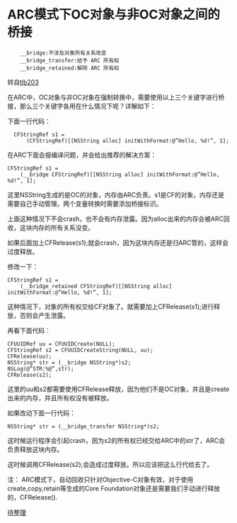 # ARC模式下OC对象与非OC对象之间的桥接

<!-- create time: 2014-11-08 22:09:07  -->


        __bridge:不涉及对象所有关系改变
        __bridge_transfer:给予 ARC 所有权
        __bridge_retained:解除 ARC 所有权

转自[tlb203](http://www.cocoachina.com/bbs/read.php?tid=140786&fpage=32)        
        
在ARC中，OC对象与非OC对象在强制转换中，需要使用以上三个关键字进行桥接，那么三个关键字各用在什么情况下呢？详解如下：

下面一行代码：

      CFStringRef s1 = 
          (CFStringRef)[[NSString alloc] initWithFormat:@”Hello, %d!”, 1];

在ARC下面会报编译问题，并会给出推荐的解决方案：

    CFStringRef s1 = 
        (__bridge CFStringRef)[[NSString alloc] initWithFormat:@”Hello, %d!”, 1];
        
这里NSString生成的是OC的对象，内存由ARC负责。s1是CF的对象，内存还是需要自己手动管理。两个变量转换时需要添加桥接标识。

上面这种情况下不会crash，也不会有内存泄露。因为alloc出来的内存会被ARC回收，这块内存的所有关系没变。

如果后面加上CFRelease(s1);就会crash，因为这块内存还是归ARC管的，这样会过度释放。

修改一下：

    CFStringRef s1 = 
        (__bridge_retained CFStringRef)[[NSString alloc] initWithFormat:@”Hello, %d!”, 1];

这种情况下，对象的所有权交给CF对象了。就需要加上CFRelease(s1);进行释放，否则会产生泄露。

再看下面代码：

    CFUUIDRef uu = CFUUIDCreate(NULL);
    CFStringRef s2 = CFUUIDCreateString(NULL, uu);
    CFRelease(uu);
    NSString* str = (__bridge NSString*)s2;
    NSLog(@”STR:%@”,str);
    CFRelease(s2);
这里的uu和s2都需要使用CFRelease释放，因为他们不是OC对象，并且是create出来的内存，并且所有权没有被释放。

如果改动下面一行代码：

    NSString* str = (__bridge_transfer NSString*)s2;

这时候运行程序会引起crash，因为s2的所有权已经交给ARC中的str了，ARC会负责释放这块内存。

这时候调用CFRelease(s2);会造成过度释放。所以应该把这么行代给去了。

注：
ARC模式下，自动回收只针对Objective-C对象有效，对于使用create,copy,retain等生成的Core Foundation对象还是需要我们手动进行释放的，CFRelease().


[待整理](http://www.cnblogs.com/zzltjnh/p/3885012.html)
